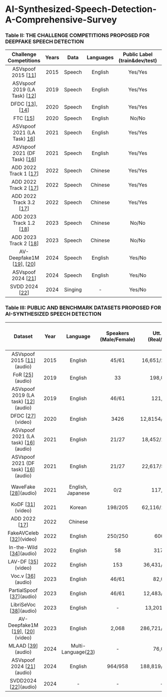 # AI-Synthesized-Speech-Detection-A-Comprehensive-Survey

### Table II: THE CHALLENGE COMPETITIONS PROPOSED FOR DEEPFAKE SPEECH DETECTION
| Challenge Competitions  | Years  | Data | Languages | Public Label (train&dev/test) | Audio | Visual | Team No. |   Top 1 System |
| :---------------------: |:------:| :---:| :--------:| :----------------------------:| :----:| :----:| :--------:| :-------------:|
| ASVspoof 2015 [[11](https://www.asvspoof.org/is2015_asvspoof.pdf)]| 2015 | Speech | English | Yes/Yes | Yes | No | 16 | Ensemble |
| ASVspoof 2019 (LA Task) [[12](https://arxiv.org/pdf/1911.01601)]  | 2019 | Speech | English | Yes/Yes | Yes | No | 48 | Ensemble |
| DFDC [[13](https://arxiv.org/pdf/1910.08854)], [[14](https://arxiv.org/pdf/2006.07397)]  | 2020 | Speech | English | Yes/Yes | Yes | Yes | 2114 | Ensemble |
| FTC [[15](https://www.ftc.gov/news-events/contests/ftc-voice-cloning-challenge)] | 2020 | Speech | English | No/No | Yes | No | - | - |
| ASVspoof 2021 (LA Task) [16](https://arxiv.org/pdf/2109.00537)]   | 2021 | Speech | English | Yes/Yes | Yes | No | 54 | Ensemble |
| ASVspoof 2021 (DF Task) [[16](https://arxiv.org/pdf/2109.00537)]  | 2021 | Speech | English | Yes/Yes | Yes | No | -  | Ensemble |
| ADD 2022 Track 1 [[17](http://addchallenge.cn/add2022)]  | 2022 | Speech | Chinese | Yes/Yes | Yes | No | 42  | - |
| ADD 2022 Track 2 [[17](http://addchallenge.cn/add2022)]  | 2022 | Speech | Chinese | Yes/Yes | Yes | No | 27  | - |
| ADD 2022 Track 3.2 [[17](http://addchallenge.cn/add2022)]  | 2022 | Speech | Chinese | Yes/Yes | Yes | No | 33  | - |
| ADD 2023 Track 1.2 [[18](http://addchallenge.cn/add2023)]  | 2023 | Speech | Chinese | No/No | Yes | No | 49  | - |
| ADD 2023 Track 2 [[18](http://addchallenge.cn/add2023)]  | 2023 | Speech | Chinese | No/No | Yes | No | 16 | - |
| AV-Deepfake1M [[19](https://arxiv.org/pdf/2311.15308)], [[20](https://deepfakes1m.github.io/)]  | 2024 | Speech | English | Yes/No | Yes | Yes | - | - |
| ASVspoof 2024 [[21](https://www.asvspoof.org/)]  | 2024 | Speech | English | Yes/No | Yes | No | 53 | - |
| SVDD 2024 [[22](https://challenge.singfake.org/)]  | 2024 | Singing | - | Yes/No | Yes | No | - | - |

### Table III: PUBLIC AND BENCHMARK DATASETS PROPOSED FOR AI-SYNTHESIZED SPEECH DETECTION
| Dataset | Year  | Language | Speakers (Male/Female) | Utt. No. (Real/Fake) | AI-Synthesized Speech Systems | Speech Condition | Real Speech Resources | Utt. length | Evaluation Metrics |
| :-----: |:-----:| :-------:| :---------------------:| :-------------------:| :----------:| :----:| :--------:| :-------------:|:-------------:|
| ASVspoof 2015 [[11](https://www.asvspoof.org/is2015_asvspoof.pdf)](audio)| 2015 | English | 45/61 | 16,651/246,500 | 10 | Clean | Speaker Volunteers | 1 to 2 |EER|
| FoR [[25](https://bil.eecs.yorku.ca/wp-content/uploads/2020/01/FoR-Dataset_RR_VT_final.pdf)](audio)| 2019 | English | 33 | 198,000+ | 7 | Clean | Kaggle [[26](https://www.kaggle.com/datasets/percevalw/englishfrench-translations)] | 2.35 | Acc. |
| ASVspoof 2019 (LA task) [[12](https://arxiv.org/pdf/1911.01601)](audio)| 2019 | English | 46/61 | 121,461 | 19 | Clean & Noisy | Speaker Volunteers | - |EER|
| DFDC [[27](https://arxiv.org/pdf/2006.07397)](video)| 2020 | English | 3426 | 12,8154/104,500 | 1 | - | Speaker Volunteers | 68.8 | Precision/ Recall |
| ASVspoof 2021 (LA task) [[16](https://arxiv.org/pdf/2109.00537)](audio)| 2021 | English | 21/27 | 18,452/163,114 | 13 | Clean & Noisy | Speaker Volunteers | - | EER |
| ASVspoof 2021 (DF task) [[16](https://arxiv.org/pdf/2109.00537)](audio)| 2021 | English | 21/27 | 22,617/589,212 | 100+ | Clean & Noisy | Speaker Volunteers | - | EER |
| WaveFake [[28](https://arxiv.org/pdf/2111.02813)](audio)| 2021 | English, Japanese | 0/2 | 117,985 | 6 | Clean | LJSPEECH [[29](https://arxiv.org/pdf/1802.08435)] & JSUT [[30](https://arxiv.org/pdf/1711.00354)] | 6s/4.8s | EER |
| KoDF [[31](https://arxiv.org/pdf/2103.10094)](video)| 2021 | Korean | 198/205 | 62,116/175,776 | 2 | Clean | Speaker Volunteers | 90/15 (real/fake) | Acc & AuC |
| ADD 2022 [[17](http://addchallenge.cn/add2022)]| 2022 | Chinese |  |  |  |  |  |  | EER |
| FakeAVCeleb [[32](https://arxiv.org/pdf/2108.05080)](video) | 2022 | English | 250/250 | 600/- | 2 | Clean & Noise | Vox-Celeb2 [[33](https://arxiv.org/pdf/1806.05622)] | 7s | AuC |
| In-the-Wild [[34](https://arxiv.org/pdf/2203.16263)](audio) | 2022 | English | 58 | 31779 | - | - | Self-collected | 4.3s | EER |
| LAV-DF [[35](https://arxiv.org/pdf/2204.06228)](video) | 2022 | English | 153 | 36,431/99,873 | 1 | Clean & Noise | Vox-Celeb2 [[33](https://arxiv.org/pdf/1806.0562)] | - | AP |
| Voc.v [[36](https://arxiv.org/pdf/2210.10570)](audio) | 2023 | English | 46/61 | 82,048 | 5 | Clean & Noisy | ASVspoofing 2019 LA | - | EER |
| PartialSpoof [[37](https://arxiv.org/pdf/2204.05177)](audio) | 2023 | English | 46/61 | 12,483/108,87 | 19 | Clean & Noisy | ASVspoofing 2019 | 0.2-6.4 | EER |
| LibriSeVoc [[38](https://arxiv.org/pdf/2304.13085)](audio) | 2023 | English | - | 13,201/79,06 | 6 | Clean & Noisy | Librispeech  | - | EER |
| AV-Deepfake1M [[19](https://arxiv.org/pdf/2311.15308)], [[20](https://deepfakes1m.github.io/)](video) | 2023 | English | 2,068 | 286,721/860,039 | 2 | Clean & Noisy | Vox-Celeb2 [[33](https://arxiv.org/pdf/1806.0562)] | - | Acc & AuC |
| MLAAD [[39](https://arxiv.org/pdf/2401.09512)](audio) | 2024 | Multi-Language([23](https://inria.hal.science/hal-01880206/)) | - | 76,000 | 54 | Clean & Noisy | M-AILABS [[40](https://github.com/imdatceleste/m-ailabs-dataset)]  | - | Acc. |
| ASVspoof 2024 [[21](https://www.asvspoof.org/)](audio)| 2024 | English | 964/958 | 188,819/815,262 | 28 | Clean & Noisy | MLS [[41](https://arxiv.org/pdf/2012.03411)] | - | EER |
| SVDD2024 [[22](https://challenge.singfake.org/)](audio)| 2024 | - | - | - | - |  |  | - | EER |
